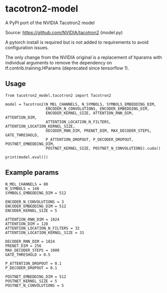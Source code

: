 # tacotron2-model
A PyPI port of the NVIDIA Tacotron2 model

Source: https://github.com/NVIDIA/tacotron2 (model.py)

A pytorch install is required but is not added to requirements to avoid configuration issues.

The only change from the NVIDIA original is a replacement of hparams with individual arguments to remove the dependency on tf.contrib.training.HParams (deprecated since tensorflow 1).

## Usage

```
from tacotron2_model.tacotron2 import Tacotron2

model = Tacotron2(N_MEL_CHANNELS, N_SYMBOLS, SYMBOLS_EMBEDDING_DIM, 
                  ENCODER_N_CONVOLUTIONS, ENCODER_EMBEDDING_DIM, 
                  ENCODER_KERNEL_SIZE, ATTENTION_RNN_DIM, ATTENTION_DIM,
                  ATTENTION_LOCATION_N_FILTERS, ATTENTION_LOCATION_KERNEL_SIZE,
                  DECODER_RNN_DIM, PRENET_DIM, MAX_DECODER_STEPS, GATE_THRESHOLD,
                  P_ATTENTION_DROPOUT, P_DECODER_DROPOUT, POSTNET_EMBEDDING_DIM,
                  POSTNET_KERNEL_SIZE, POSTNET_N_CONVOLUTIONS).cuda()

print(model.eval())
```

## Example params

```
N_MEL_CHANNELS = 80
N_SYMBOLS = 148
SYMBOLS_EMBEDDING_DIM = 512

ENCODER_N_CONVOLUTIONS = 3
ENCODER_EMBEDDING_DIM = 512
ENCODER_KERNEL_SIZE = 5

ATTENTION_RNN_DIM = 1024
ATTENTION_DIM = 128
ATTENTION_LOCATION_N_FILTERS = 32
ATTENTION_LOCATION_KERNEL_SIZE = 31

DECODER_RNN_DIM = 1024
PRENET_DIM = 256
MAX_DECODER_STEPS = 1000
GATE_THRESHOLD = 0.5

P_ATTENTION_DROPOUT = 0.1
P_DECODER_DROPOUT = 0.1

POSTNET_EMBEDDING_DIM = 512
POSTNET_KERNEL_SIZE = 5
POSTNET_N_CONVOLUTIONS = 5 
```
